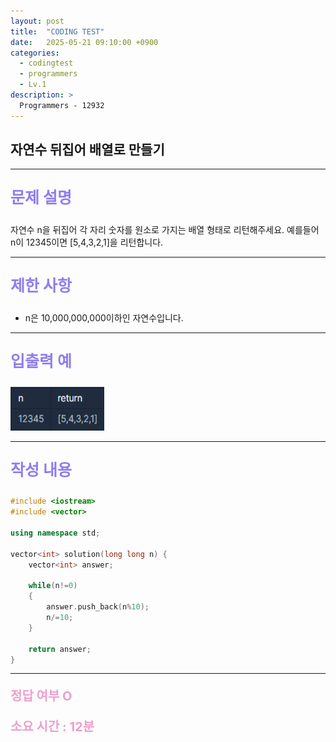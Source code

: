 ```yaml
---
layout: post
title:  "CODING TEST"
date:   2025-05-21 09:10:00 +0900
categories:
  - codingtest
  - programmers
  - Lv.1
description: >
  Programmers - 12932
---
```

## 자연수 뒤집어 배열로 만들기

---

<p style = "color:#8f7cee; font-size:25px; font-weight:bold">
문제 설명
</p>

자연수 n을 뒤집어 각 자리 숫자를 원소로 가지는 배열 형태로 리턴해주세요. 예를들어 n이 12345이면 [5,4,3,2,1]을 리턴합니다.

---

<p style = "color:#8f7cee; font-size:25px; font-weight:bold">
제한 사항
</p>

- n은 10,000,000,000이하인 자연수입니다.

---

<p style = "color:#8f7cee; font-size:25px; font-weight:bold">
입출력 예
</p>

<img src = "/assets/img/codingtest/12932.png" width = "150" height = "70">

---

<p style = "color:#8f7cee; font-size:25px; font-weight:bold">
작성 내용
</p>

```C++
#include <iostream>
#include <vector>

using namespace std;

vector<int> solution(long long n) {
    vector<int> answer;
    
    while(n!=0)
    {
        answer.push_back(n%10);
        n/=10;
    }
    
    return answer;
}
```

---

<p style = "color:#ed9ece; font-size:20px; font-weight:bold">
정답 여부 O
</p>

<p style = "color:#ed9ece; font-size:20px; font-weight:bold">
소요 시간 : 12분
</p>
